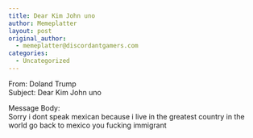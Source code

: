 ```yaml
---
title: Dear Kim John uno
author: Memeplatter
layout: post
original_author:
  - memeplatter@discordantgamers.com
categories:
  - Uncategorized
---
```

From: Doland Trump  
Subject: Dear Kim John uno

Message Body:  
Sorry i dont speak mexican because i live in the greatest country in the world go back to mexico you fucking immigrant
